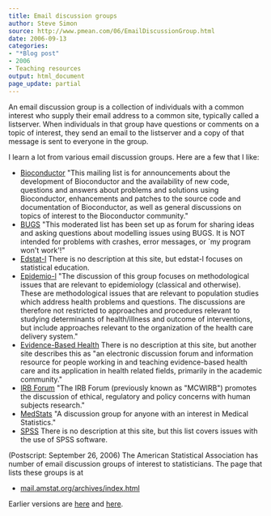 ```yaml
---
title: Email discussion groups
author: Steve Simon
source: http://www.pmean.com/06/EmailDiscussionGroup.html
date: 2006-09-13
categories:
- "*Blog post"
- 2006
- Teaching resources
output: html_document
page_update: partial
---
```


An email discussion group is a collection of individuals with a common
interest who supply their email address to a common site, typically
called a listserver. When individuals in that group have questions or
comments on a topic of interest, they send an email to the listserver
and a copy of that message is sent to everyone in the group.

I learn a lot from various email discussion groups. Here are a few that
I like:

-   [Bioconductor](http://www.bioconductor.org/docs/mailList.html)
    "This mailing list is for announcements about the development of
    Bioconductor and the availability of new code, questions and answers
    about problems and solutions using Bioconductor, enhancements and
    patches to the source code and documentation of Bioconductor, as
    well as general discussions on topics of interest to the
    Bioconductor community."
-   [BUGS](http://www.jiscmail.ac.uk/archives/bugs.html) "This
    moderated list has been set up as forum for sharing ideas and asking
    questions about modelling issues using BUGS. It is NOT intended for
    problems with crashes, error messages, or \`my program won't
    work'!"
-   [Edstat-l](http://lists.psu.edu/archives/edstat-l.html) There is no
    description at this site, but edstat-l focuses on statistical
    education.
-   [Epidemio-l](http://www.listes.umontreal.ca/wws/info/epidemio-l)
    "The discussion of this group focuses on methodological issues that
    are relevant to epidemiology (classical and otherwise). These are
    methodological issues that are relevant to population studies which
    address health problems and questions. The discussions are therefore
    not restricted to approaches and procedures relevant to studying
    determinants of health/illness and outcome of interventions, but
    include approaches relevant to the organization of the health care
    delivery system."
-   [Evidence-Based
    Health](http://www.jiscmail.ac.uk/lists/EVIDENCE-BASED-HEALTH.html)
    There is no description at this site, but another site describes
    this as "an electronic discussion forum and information resource
    for people working in and teaching evidence-based health care and
    its application in health related fields, primarily in the academic
    community."
-   [IRB Forum](http://www.irbforum.org/) "The IRB Forum (previously
    known as "MCWIRB") promotes the discussion of ethical, regulatory
    and policy concerns with human subjects research."
-   [MedStats](http://groups.google.com/group/MedStats) "A discussion
    group for anyone with an interest in Medical Statistics."
-   [SPSS](http://listserv.uga.edu/archives/spssx-l.html) There is no
    description at this site, but this list covers issues with the use
    of SPSS software.

(Postscript: September 26, 2006) The American Statistical Association
has number of email discussion groups of interest to statisticians. The
page that lists these groups is at

-   [mail.amstat.org/archives/index.html](http://mail.amstat.org/archives/index.html)

Earlier versions are [here][sim1] and [here][sim2].

[sim1]: http://www.pmean.com/06/EmailDiscussionGroup.html
[sim2]: http://new.pmean.com/EmailDiscussionGroup/

